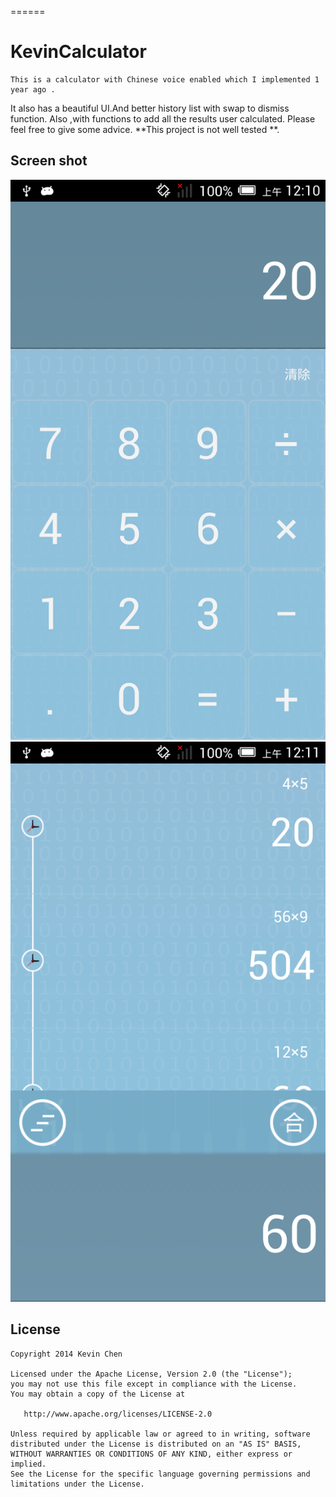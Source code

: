 
======
# KevinCalculator


	This is a calculator with Chinese voice enabled which I implemented 1 year ago .
It also has a beautiful UI.And better history list with swap to dismiss function. 
Also ,with functions to add all the results user calculated. 
Please feel free to give some advice. **This project is not well tested **.

## Screen shot
![](pic1.png)
![](pic2.png)

## License

    Copyright 2014 Kevin Chen

    Licensed under the Apache License, Version 2.0 (the "License");
    you may not use this file except in compliance with the License.
    You may obtain a copy of the License at

       http://www.apache.org/licenses/LICENSE-2.0

    Unless required by applicable law or agreed to in writing, software
    distributed under the License is distributed on an "AS IS" BASIS,
    WITHOUT WARRANTIES OR CONDITIONS OF ANY KIND, either express or implied.
    See the License for the specific language governing permissions and
    limitations under the License.